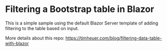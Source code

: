 # Filtering a Bootstrap table in Blazor

This is a simple sample using the default Blazor Server template of adding filtering to the table based on input.

More details about this repo: https://timheuer.com/blog/filtering-data-table-with-blazor
